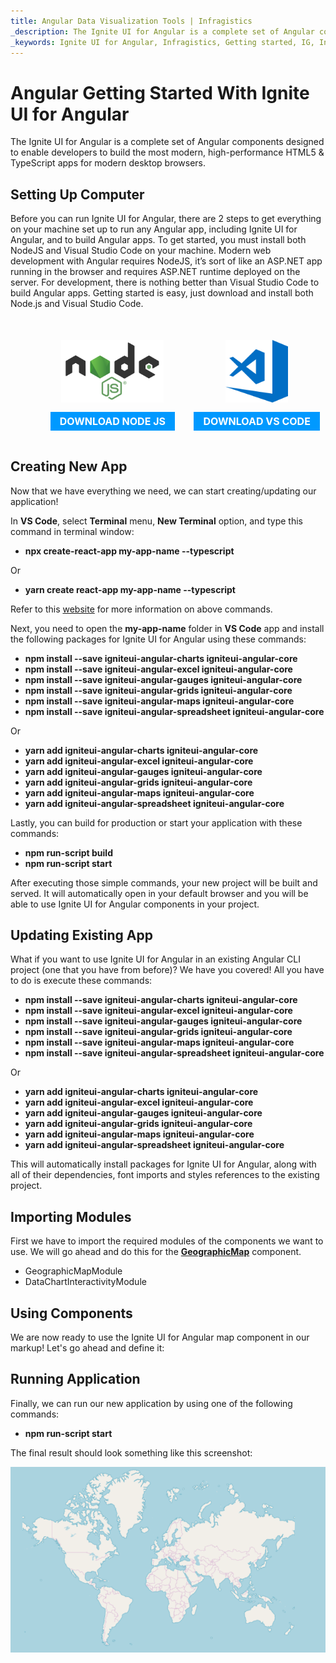 ```yaml
---
title: Angular Data Visualization Tools | Infragistics
_description: The Ignite UI for Angular is a complete set of Angular components designed to enable developers to build the most modern, high-performance HTML5 & TypeScript apps for modern desktop browsers.
_keywords: Ignite UI for Angular, Infragistics, Getting started, IG, Install Angular
---
```


# Angular Getting Started With Ignite UI for Angular

The Ignite UI for Angular is a complete set of Angular components designed to enable developers to build the most modern, high-performance HTML5 & TypeScript apps for modern desktop browsers.

## Setting Up Computer

Before you can run Ignite UI for Angular, there are 2 steps to get everything on your machine set up to run any Angular app, including Ignite UI for Angular, and to build Angular apps. To get started, you must install both NodeJS and Visual Studio Code on your machine. Modern web development with Angular requires NodeJS, it’s sort of like an ASP.NET app running in the browser and requires ASP.NET runtime deployed on the server. For development, there is nothing better than Visual Studio Code to build Angular apps. Getting started is easy, just download and install both Node.js and Visual Studio Code.

<div style="display:block;width:100%;margin:50px;">
    <div style="display:inline-block;width:45%;text-align:center;">
      <img src="../images/general/nodejs.svg"
           style="display:flex;max-height:100px;margin:auto auto 20px auto;" />
      <a target="_blank" href="https://nodejs.org/en/download/"
         style="color:white;background-color:#09f;text-decoration:none;font-weight:700;font-size:16px;padding: 5px 15px 5px 15px;">
        DOWNLOAD NODE JS
      </a>
    </div>
    <div style="display:inline-block;width:45%;text-align:center;">
      <img src="../images/general/vs-code.svg"
           style="display:flex;max-height:100px;margin:auto auto 20px auto;" />
      <a target="_blank" href="https://code.visualstudio.com/download"
         style="color:white;background-color:#09f;text-decoration:none;font-weight:700;font-size:16px;padding: 5px 15px 5px 15px;">
        DOWNLOAD VS CODE
      </a>
    </div>
</div>

## Creating New App

Now that we have everything we need, we can start creating/updating our application!

In **VS Code**, select **Terminal** menu, **New Terminal** option, and type this command in terminal window:

-   **npx create-react-app my-app-name --typescript**

Or

-   **yarn create react-app my-app-name --typescript**

Refer to this <a href="https://facebook.github.io/create-react-app/docs/adding-typescript" target="_blank">website</a> for more information on above commands.

Next, you need to open the **my-app-name** folder in **VS Code** app and install the following packages for Ignite UI for Angular using these commands:

-   **npm install --save igniteui-angular-charts igniteui-angular-core**
-   **npm install --save igniteui-angular-excel igniteui-angular-core**
-   **npm install --save igniteui-angular-gauges igniteui-angular-core**
-   **npm install --save igniteui-angular-grids igniteui-angular-core**
-   **npm install --save igniteui-angular-maps igniteui-angular-core**
-   **npm install --save igniteui-angular-spreadsheet igniteui-angular-core**

Or

-   **yarn add igniteui-angular-charts igniteui-angular-core**
-   **yarn add igniteui-angular-excel igniteui-angular-core**
-   **yarn add igniteui-angular-gauges igniteui-angular-core**
-   **yarn add igniteui-angular-grids igniteui-angular-core**
-   **yarn add igniteui-angular-maps igniteui-angular-core**
-   **yarn add igniteui-angular-spreadsheet igniteui-angular-core**

Lastly, you can build for production or start your application with these commands:

-   **npm run-script build**
-   **npm run-script start**

After executing those simple commands, your new project will be built and served. It will automatically open in your default browser and you will be able to use Ignite UI for Angular components in your project.

## Updating Existing App

What if you want to use Ignite UI for Angular in an existing Angular CLI project (one that you have from before)? We have you covered! All you have to do is execute these commands:

-   **npm install --save igniteui-angular-charts igniteui-angular-core**
-   **npm install --save igniteui-angular-excel igniteui-angular-core**
-   **npm install --save igniteui-angular-gauges igniteui-angular-core**
-   **npm install --save igniteui-angular-grids igniteui-angular-core**
-   **npm install --save igniteui-angular-maps igniteui-angular-core**
-   **npm install --save igniteui-angular-spreadsheet igniteui-angular-core**

Or

-   **yarn add igniteui-angular-charts igniteui-angular-core**
-   **yarn add igniteui-angular-excel igniteui-angular-core**
-   **yarn add igniteui-angular-gauges igniteui-angular-core**
-   **yarn add igniteui-angular-grids igniteui-angular-core**
-   **yarn add igniteui-angular-maps igniteui-angular-core**
-   **yarn add igniteui-angular-spreadsheet igniteui-angular-core**

This will automatically install packages for Ignite UI for Angular, along with all of their dependencies, font imports and styles references to the existing project.

## Importing Modules

First we have to import the required modules of the components we want to use. We will go ahead and do this for the [**GeographicMap**](geo-map.md) component.

<!-- Blazor -->

-   GeographicMapModule
-   DataChartInteractivityModule
    <!-- end: Blazor -->

## Using Components

We are now ready to use the Ignite UI for Angular map component in our markup! Let's go ahead and define it:

## Running Application

Finally, we can run our new application by using one of the following commands:

-   **npm run-script start**

The final result should look something like this screenshot:

<img src="../images/general/geo-map.png" />
